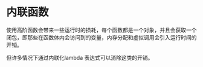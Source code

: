 # 内联函数

使用高阶函数会带来一些运行时的损耗，每个函数都是一个对象，并且会获取一个闭包，即那些在函数体内会访问到的变量，内存分配和虚拟调用会引入运行时间的开销。

但许多情况下通过内联化lambda 表达式可以消除这类的开销。